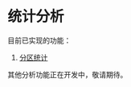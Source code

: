 # 统计分析
目前已实现的功能：

1. [分区统计](http://help.dituwuyou.com/statistic-analysis.html)



其他分析功能正在开发中，敬请期待。
